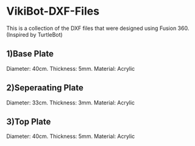 # VikiBot-DXF-Files
This is a collection of the DXF files that were designed using Fusion 360. (Inspired by TurtleBot)
## 1)Base Plate
Diameter: 40cm. Thickness: 5mm. Material: Acrylic

## 2)Seperaating Plate
Diameter: 33cm. Thickness: 3mm. Material: Acrylic

## 3)Top Plate
Diameter: 40cm. Thickness: 5mm. Material: Acrylic
